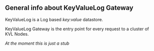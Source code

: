 ## General info about KeyValueLog Gateway
KeyValueLog is a Log based *key:value* datastore.

KeyValueLog Gateway is the entry point for every request to a cluster of KVL Nodes.

*At the moment this is just a stub*
